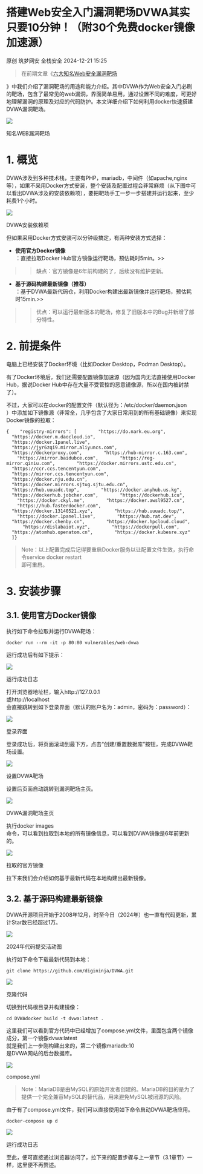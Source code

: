 #  搭建Web安全入门漏洞靶场DVWA其实只要10分钟！（附30个免费docker镜像加速源）   
原创 筑梦网安  全栈安全   2024-12-21 15:25  
  
>   
> 在前期文章《[六大知名Web安全漏洞靶场](https://mp.weixin.qq.com/s?__biz=MzkyMTYyOTQ5NA==&mid=2247485431&idx=1&sn=a8a41e58f8be63da19896c7b97b1bf3f&scene=21#wechat_redirect)  
  
》中我们介绍了漏洞靶场的用途和能力介绍。其中DVWA作为Web安全入门必刷的靶场，包含了最常见的web漏洞，界面简单易用，通过设置不同的难度，可更好地理解漏洞的原理及对应的代码防护。本文详细介绍下如何利用docker快速搭建DVWA漏洞靶场。  
  
  
![](https://mmbiz.qpic.cn/mmbiz_png/EWVicRs8IibpicQpW39hicicj4xxtznawOgvC0ydVb4sRrjQI9apO50Cy2suuAicpKiaOgGkOu8P374YM6iaXh2TZ57Qcw/640?wx_fmt=png&from=appmsg "")  
  
知名WEB漏洞靶场  
# 1. 概览  
  
DVWA涉及到多种技术栈，主要有PHP，mariadb，中间件（如apache,nginx等），如果不采用Docker方式安装，整个安装及配置过程会非常麻烦（从下图中可以看出DVWA涉及的安装依赖项），要把靶场手工一步一步搭建并运行起来，至少耗费1个小时。  
  
![](https://mmbiz.qpic.cn/mmbiz_png/EWVicRs8IibpicQpW39hicicj4xxtznawOgvCAQibQIlibQN1rR0rrHkVZ9Nic4G6X5zupP1zLHVvu3tIkhibE2CpUVjia2g/640?wx_fmt=png&from=appmsg "")  
  
DVWA安装依赖项  
  
但如果采用Docker方式安装可以分钟级搞定，有两种安装方式选择：  
- **使用官方Docker镜像**  
：直接拉取Docker Hub官方镜像运行靶场，预估耗时5min。>>   
>> 缺点：官方镜像是6年前构建的了，后续没有维护更新。  
  
  
- **基于源码构建最新镜像（推荐）**  
：基于DVWA最新代码仓，利用Docker构建出最新镜像并运行靶场，预估耗时15min.>>   
>> 优点：可以运行最新版本的靶场，修复了旧版本中的Bug并新增了部分特性。  
  
  
# 2. 前提条件  
  
电脑上已经安装了Docker环境（比如Docker Desktop，Podman Desktop）。  
  
有了Docker环境后，我们还需要配置镜像加速源（因为国内无法直接使用Docker Hub，据说Docker Hub中存在大量不受管控的恶意镜像源，所以在国内被封禁了）。  
  
不过，大家可以在docker的配置文件（默认径为：/etc/docker/daemon.json  
）中添加如下镜像源（非常全，几乎包含了大家日常用到的所有基础镜像）来实现Docker镜像的拉取：  
```
{    "registry-mirrors": [        "https://do.nark.eu.org",        "https://docker.m.daocloud.io",        "https://docker.1panel.live",        "https://jyr6zqi9.mirror.aliyuncs.com",        "https://dockerproxy.com",        "https://hub-mirror.c.163.com",        "https://mirror.baidubce.com",        "https://reg-mirror.qiniu.com",        "https://docker.mirrors.ustc.edu.cn",        "https://ccr.ccs.tencentyun.com",        "https://mirror.ccs.tencentyun.com",        "https://docker.nju.edu.cn",        "https://docker.mirrors.sjtug.sjtu.edu.cn",        "https://hub.uuuadc.top",        "https://docker.anyhub.us.kg",        "https://dockerhub.jobcher.com",        "https://dockerhub.icu",        "https://docker.ckyl.me",        "https://docker.awsl9527.cn",        "https://hub.fasterdocker.com",        "https://docker.13140521.xyz",        "https://hub.uuuadc.top/",        "https://docker.1panel.live",        "https://hub.rat.dev",        "https://docker.chenby.cn",        "https://docker.hpcloud.cloud",        "https://dislabaiot.xyz",        "https://dockerpull.com",        "https://atomhub.openatom.cn",        "https://docker.kubesre.xyz"    ]}
```  
>   
> Note：以上配置完成后记得要重启Docker服务以让配置文件生效，执行命令service docker restart  
即可重启。  
  
# 3. 安装步骤  
## 3.1. 使用官方Docker镜像  
  
执行如下命令拉取并运行DVWA靶场：  
```
docker run --rm -it -p 80:80 vulnerables/web-dvwa
```  
  
运行成功后有如下提示：  
  
![](https://mmbiz.qpic.cn/mmbiz_png/EWVicRs8IibpicQpW39hicicj4xxtznawOgvC21GxQChhiccPM6vHmts6CjP5rysytWvuO2Wbgia4hhgWDEM3NeDKA4mg/640?wx_fmt=png&from=appmsg "")  
  
运行成功日志  
  
打开浏览器地址栏，输入http://127.0.0.1  
或http://localhost  
会直接跳转到如下登录界面（默认的账户名为：admin，密码为：password）：  
  
![](https://mmbiz.qpic.cn/mmbiz_png/EWVicRs8IibpicQpW39hicicj4xxtznawOgvCMH2icx1uHgu93RcBpNZlDIQVE0U0RoxJRZNUMiaCyibgcbicsgR2WjFV6A/640?wx_fmt=png&from=appmsg "")  
  
登录界面  
  
登录成功后，将页面滚动到最下方，点击“创建/重置数据库”按钮，完成DVWA靶场设置。  
  
![](https://mmbiz.qpic.cn/mmbiz_png/EWVicRs8IibpicQpW39hicicj4xxtznawOgvCayFejDMV6LP2F6icKfEKW2AOey5Yib8icSq5ylrdDRWC62H1S2vXNjHPQ/640?wx_fmt=png&from=appmsg "")  
  
设置DVWA靶场  
  
设置后页面自动跳转到漏洞靶场主页。  
  
![](https://mmbiz.qpic.cn/mmbiz_png/EWVicRs8IibpicQpW39hicicj4xxtznawOgvCh6nwlnmghmIQT3ibpE57sXP1xrJmziaHibMG4ozQBuuFREMa8w46siaGicw/640?wx_fmt=png&from=appmsg "")  
  
DVWA漏洞靶场主页  
  
执行docker images  
命令，可以看到拉取到本地的所有镜像信息，可以看到DVWA镜像是6年前更新的。  
  
![](https://mmbiz.qpic.cn/mmbiz_png/EWVicRs8IibpicQpW39hicicj4xxtznawOgvC3mb4EH0zV0EtDWbQCQqacYIeczBrsF28cfvLFzLbkGDJib9dxPicK0HA/640?wx_fmt=png&from=appmsg "")  
  
拉取的官方镜像  
  
拉下来我们会介绍如何基于最新代码在本地构建出最新镜像。  
## 3.2. 基于源码构建最新镜像  
  
DVWA开源项目开始于2008年12月，时至今日（2024年）也一直有代码更新，累计Star数已经超过1万。  
  
![](https://mmbiz.qpic.cn/mmbiz_png/EWVicRs8IibpicQpW39hicicj4xxtznawOgvCgEtoQDzicrynYLpia9W5WG0yicKvCPic8At1DYUkJYaXFdrxicyncAoKA4w/640?wx_fmt=png&from=appmsg "")  
  
2024年代码提交活动图  
  
执行如下命令下载最新代码到本地：  
```
git clone https://github.com/digininja/DVWA.git
```  
  
![](https://mmbiz.qpic.cn/mmbiz_png/EWVicRs8IibpicQpW39hicicj4xxtznawOgvCSh6ts9tPsibcVn6Y5fYyRhvWs4hj3hEBNFor7YjpzZQveq9yCEcRTag/640?wx_fmt=png&from=appmsg "")  
  
克隆代码  
  
切换到代码根目录并构建镜像：  
```
cd DVWAdocker build -t dvwa:latest .
```  
  
这里我们可以看到官方代码中已经增加了compose.yml文件，里面包含两个镜像成分，第一个镜像dvwa:latest  
就是我们上一步刚构建出来的，第二个镜像mariadb:10  
是DVWA网站的后台数据库。  
  
![](https://mmbiz.qpic.cn/mmbiz_png/EWVicRs8IibpicQpW39hicicj4xxtznawOgvCqbItSKW0zrdUeGPqJVZrKnicJic0v2xASGNOeycWyATKLicYXRW299jfA/640?wx_fmt=png&from=appmsg "")  
  
compose.yml  
>   
> Note：MariaDB是由MySQL的原始开发者创建的。MariaDB的目的是为了提供一个完全兼容MySQL的替代品，用来避免MySQL被闭源的风险。  
  
  
由于有了compose.yml文件，我们可以直接使用如下命令启动DVWA靶场应用。  
```
docker-compose up d
```  
  
![](https://mmbiz.qpic.cn/mmbiz_jpg/EWVicRs8IibpicQpW39hicicj4xxtznawOgvClPXttHNGkdZQsibyMCZBYhkvibTXHQaDeH1JMdPTg6zhx4vy5cW5P6MQ/640?wx_fmt=jpeg&from=appmsg "")  
  
运行成功日志  
  
至此，便可直接通过浏览器访问了，拉下来的配置步骤与上一章节（3.1章节）一样，这里便不再赘述。  
  
  
